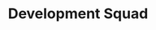 ---
weight: 4
error: None
draft: 'false'
title: 'Development Squad'
squads: ['Development']
fee: None
---